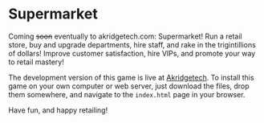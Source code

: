 # Supermarket
Coming ~~soon~~ eventually to akridgetech.com: Supermarket! Run a retail store, buy and upgrade departments, hire staff, and rake in the trigintillions of dollars! Improve customer satisfaction, hire VIPs, and promote your way to retail mastery!

The development version of this game is live at [Akridgetech](https://www.akridgetech.com/supermarket/). To install this game on your own computer or web server, just download the files, drop them somewhere, and navigate to the `index.html` page in your browser.

Have fun, and happy retailing!